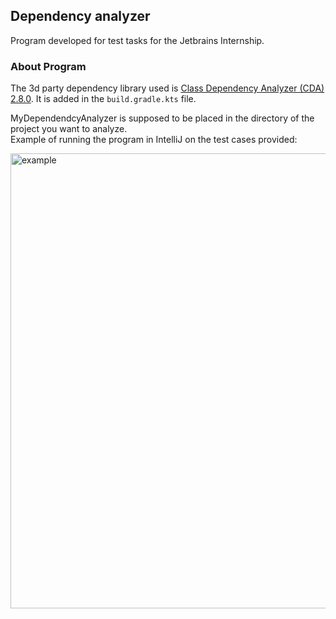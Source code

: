 ## Dependency analyzer

Program developed for test tasks for the Jetbrains Internship.

### About Program

The 3d party dependency library used is [Class Dependency Analyzer (CDA) 2.8.0](http://www.dependency-analyzer.org/index.html).
It is added in the `build.gradle.kts` file.

MyDependendcyAnalyzer is supposed to be placed in the directory of the project you want to analyze. \
Example of running the program in IntelliJ on the test cases provided:

<img width="728" alt="example" src="https://github.com/user-attachments/assets/c772cc0f-2d8c-4568-aa8a-d4f7bd8853ad">
